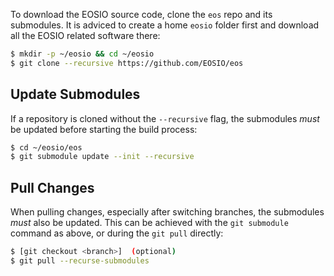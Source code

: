
To download the EOSIO source code, clone the `eos` repo and its submodules. It is adviced to create a home `eosio` folder first and download all the EOSIO related software there:

```sh
$ mkdir -p ~/eosio && cd ~/eosio
$ git clone --recursive https://github.com/EOSIO/eos
```

## Update Submodules

If a repository is cloned without the `--recursive` flag, the submodules *must* be updated before starting the build process:

```sh
$ cd ~/eosio/eos
$ git submodule update --init --recursive
```

## Pull Changes

When pulling changes, especially after switching branches, the submodules *must* also be updated. This can be achieved with the `git submodule` command as above, or during the `git pull` directly:

```sh
$ [git checkout <branch>]  (optional)
$ git pull --recurse-submodules
```
